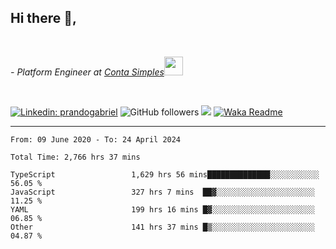 <h2>Hi there  👋,</h2> </br>

<p><em>- Platform Engineer at <a href="https://contasimples.com">Conta Simples</a><img src="https://media.giphy.com/media/WUlplcMpOCEmTGBtBW/giphy.gif" width="30"> 
</em></p></br>


[![Linkedin: prandogabriel](https://img.shields.io/badge/-prandogabriel-blue?style=flat-square&logo=Linkedin&logoColor=white&link=https://www.linkedin.com/in/prandogabriel/)](https://www.linkedin.com/in/prandogabriel)
![GitHub followers](https://img.shields.io/github/followers/prandogabriel?label=Follow&style=social)
![](https://visitor-badge.glitch.me/badge?page_id=prandogabriel.prandogabriel)
[![Waka Readme](https://github.com/prandogabriel/prandogabriel/actions/workflows/update-stats.yml.yml/badge.svg)](https://github.com/prandogabriel/prandogabriel/actions/workflows/update-stats.yml.yml)

---

<!--START_SECTION:waka-->

```golang
From: 09 June 2020 - To: 24 April 2024

Total Time: 2,766 hrs 37 mins

TypeScript                 1,629 hrs 56 mins██████████████░░░░░░░░░░░   56.05 %
JavaScript                 327 hrs 7 mins  ██▓░░░░░░░░░░░░░░░░░░░░░░   11.25 %
YAML                       199 hrs 16 mins █▓░░░░░░░░░░░░░░░░░░░░░░░   06.85 %
Other                      141 hrs 37 mins █▒░░░░░░░░░░░░░░░░░░░░░░░   04.87 %
```

<!--END_SECTION:waka-->
